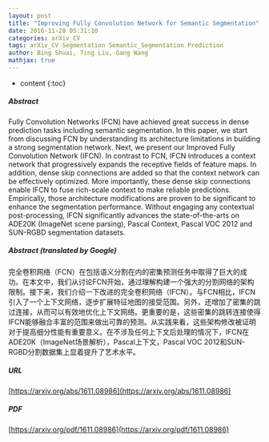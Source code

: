 ```yaml
---
layout: post
title: "Improving Fully Convolution Network for Semantic Segmentation"
date: 2016-11-28 05:31:10
categories: arXiv_CV
tags: arXiv_CV Segmentation Semantic_Segmentation Prediction
author: Bing Shuai, Ting Liu, Gang Wang
mathjax: true
---
```


* content
{:toc}

##### Abstract
Fully Convolution Networks (FCN) have achieved great success in dense prediction tasks including semantic segmentation. In this paper, we start from discussing FCN by understanding its architecture limitations in building a strong segmentation network. Next, we present our Improved Fully Convolution Network (IFCN). In contrast to FCN, IFCN introduces a context network that progressively expands the receptive fields of feature maps. In addition, dense skip connections are added so that the context network can be effectively optimized. More importantly, these dense skip connections enable IFCN to fuse rich-scale context to make reliable predictions. Empirically, those architecture modifications are proven to be significant to enhance the segmentation performance. Without engaging any contextual post-processing, IFCN significantly advances the state-of-the-arts on ADE20K (ImageNet scene parsing), Pascal Context, Pascal VOC 2012 and SUN-RGBD segmentation datasets.

##### Abstract (translated by Google)
完全卷积网络（FCN）在包括语义分割在内的密集预测任务中取得了巨大的成功。在本文中，我们从讨论FCN开始，通过理解构建一个强大的分割网络的架构限制。接下来，我们介绍一下改进的完全卷积网络（IFCN）。与FCN相比，IFCN引入了一个上下文网络，逐步扩展特征地图的接受范围。另外，还增加了密集的跳过连接，从而可以有效地优化上下文网络。更重要的是，这些密集的跳转连接使得IFCN能够融合丰富的范围来做出可靠的预测。从实践来看，这些架构修改被证明对于提高细分性能有重要意义。在不涉及任何上下文后处理的情况下，IFCN在ADE20K（ImageNet场景解析），Pascal上下文，Pascal VOC 2012和SUN-RGBD分割数据集上显着提升了艺术水平。

##### URL
[https://arxiv.org/abs/1611.08986](https://arxiv.org/abs/1611.08986)

##### PDF
[https://arxiv.org/pdf/1611.08986](https://arxiv.org/pdf/1611.08986)

